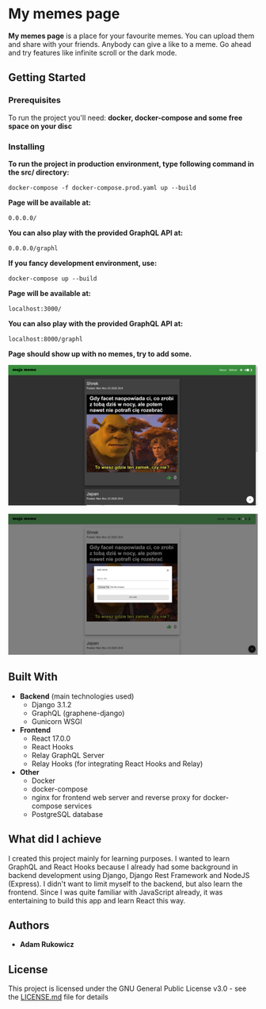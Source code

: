 # My memes page

**My memes page** is a place for your favourite memes. You can upload them and share with your friends. Anybody can give a like to a meme. Go ahead and try features like infinite scroll or the dark mode.

## Getting Started



### Prerequisites

To run the project you'll need: **docker, docker-compose and some free space on your disc**

### Installing



**To run the project in production environment, type following command in the **src/** directory:**
```
docker-compose -f docker-compose.prod.yaml up --build
```

**Page will be available at:**
```
0.0.0.0/
```
**You can also play with the provided GraphQL API at:**
```
0.0.0.0/graphl
```

**If you fancy development environment, use:**
```
docker-compose up --build
```

**Page will be available at:**
```
localhost:3000/
```
**You can also play with the provided GraphQL API at:**
```
localhost:8000/graphl
```

**Page should show up with no memes, try to add some.**

[![moje_meme_page](https://github.com/adamlitz/memes-page/blob/main/src/react_frontend/public/moje_meme_page.png "moje_meme_page")](https://github.com/adamlitz/memes-page/blob/main/src/react_frontend/public/moje_meme_page.png "asd")

[![moje_meme_add_form](https://github.com/adamlitz/memes-page/blob/main/src/react_frontend/public/moje_meme_add_form.png "moje_meme_add_form")](https://github.com/adamlitz/memes-page/blob/main/src/react_frontend/public/moje_meme_add_form.png "moje_meme_add_form")

## Built With

* **Backend** (main technologies used)
    * Django 3.1.2
    * GraphQL (graphene-django)
    * Gunicorn WSGI
* **Frontend**
    * React 17.0.0
    * React Hooks
    * Relay GraphQL Server
    * Relay Hooks (for integrating React Hooks and Relay)
* **Other**
    * Docker
    * docker-compose
    * nginx for frontend web server and reverse proxy for docker-compose services
    * PostgreSQL database

## What did I achieve

I created this project mainly for learning purposes. I wanted to learn GraphQL and React Hooks because I already had some background in backend development using Django, Django Rest Framework and NodeJS (Express). I didn't want to limit myself to the backend, but also learn the frontend. Since I was quite familiar with JavaScript already, it was entertaining to build this app and learn React this way.

## Authors

* **Adam Rukowicz**

## License

This project is licensed under the GNU General Public License v3.0 - see the [LICENSE.md](LICENSE.md) file for details